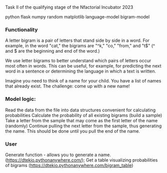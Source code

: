 Task II of the qualifying stage of the Nfactorial Incubator 2023

python flask numpy random matplotlib language-model bigram-model

### **Functionality**
A letter bigram is a pair of letters that stand side by side in a word. For example, in the word "cat," the bigrams are "^k," "co," "from," and "t$" (^ and $ are the beginning and end of the word.)

We use letter bigrams to better understand which pairs of letters occur most often in words. This can be useful, for example, for predicting the next word in a sentence or determining the language in which a text is written.

Imagine you need to think of a name for your child. You have a list of names that already exist. The challenge: come up with a new name!

### **Model logic:**
Read the data from the file into data structures convenient for calculating probabilities
Calculate the probability of all existing bigrams (build a sample)
Take a letter from the sample that may come as the first letter of the name (randomly)
Continue pulling the next letter from the sample, thus generating the name. This should be done until you pull the end of the name.

### **User**
Generate function - allows you to generate a name. (https://dtekio.pythonanywhere.com/);
Get a table visualizing probabilities of bigrams (https://dtekio.pythonanywhere.com/bigram_table)